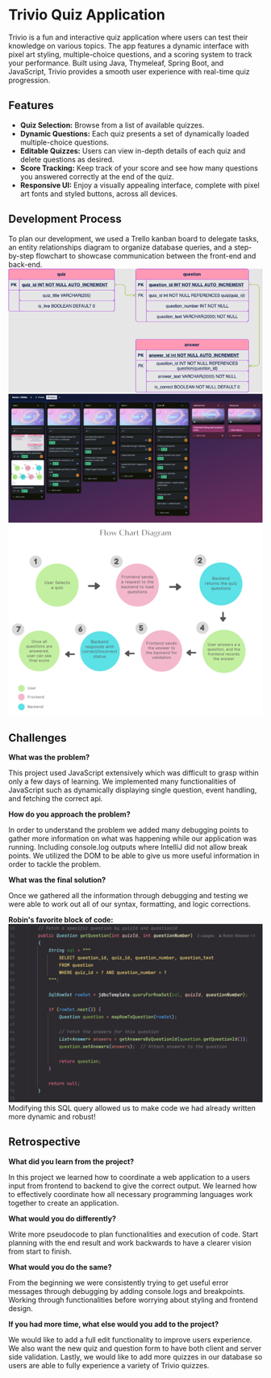 
# Trivio Quiz Application

Trivio is a fun and interactive quiz application where users can test their knowledge on various topics. The app features a dynamic interface with pixel art styling, multiple-choice questions, and a scoring system to track your performance. Built using Java, Thymeleaf, Spring Boot, and JavaScript, Trivio provides a smooth user experience with real-time quiz progression.
## Features

- **Quiz Selection:** Browse from a list of available quizzes.
- **Dynamic Questions:** Each quiz presents a set of dynamically loaded multiple-choice questions.
- **Editable Quizzes:** Users can view in-depth details of each quiz and delete questions as desired.
- **Score Tracking:** Keep track of your score and see how many questions you answered correctly at the end of the quiz.
- **Responsive UI:** Enjoy a visually appealing interface, complete with pixel art fonts and styled buttons, across all devices.



## Development Process
To plan our development, we used a Trello kanban board to delegate tasks, an entity relationships diagram to organize database queries, and a step-by-step flowchart to showcase communication between the front-end and back-end.
![Entity Relationships Diagram](entityRelationships.png)
![Trello Diagram](trello_board.png)
![Step Diagram](Step_Diagram.png)

## Challenges

**What was the problem?** 

This project used JavaScript extensively which was difficult to grasp within only a few days of learning. We implemented many functionalities of JavaScript such as dynamically displaying single question, event handling, and fetching the correct api. 

**How do you approach the problem?** 

In order to understand the problem we added many debugging points to gather more information on what was happening while our application was running. Including console.log outputs where IntelliJ did not allow break points. We utilized the DOM to be able to give us more useful information in order to tackle the problem. 

**What was the final solution?**

Once we gathered all the information through debugging and testing we were able to work out all of our syntax, formatting, and logic corrections. 

**Robin's favorite block of code:**
![A block of code from the QuestionDAO class](RobinCodeBlock.png)
Modifying this SQL query allowed us to make code we had already written more dynamic and robust!

## Retrospective

**What did you learn from the project?** 

In this project we learned how to coordinate a web application to a users input from frontend to backend to give the correct output. We learned how to effectively coordinate how all necessary programming languages work together to create an application. 

**What would you do differently?** 

Write more pseudocode to plan functionalities and execution of code. Start planning with the end result and work backwards to have a clearer vision from start to finish.

**What would you do the same?** 

From the beginning we were consistently trying to get useful error messages through debugging by adding console.logs and breakpoints. Working through functionalities before worrying about styling and frontend design.

**If you had more time, what else would you add to the project?**

We would like to add a full edit functionality to improve users experience. We also want the new quiz and question form to have both client and server side validation. Lastly, we would like to add more quizzes in our database so users are able to fully experience a variety of Trivio quizzes.